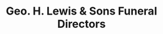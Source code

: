 ---
title: "Geo. H. Lewis & Sons Funeral Directors"
url: /houston/geo-h-lewis-und-sons-funeral-directors/
shop: Bestattungen
---